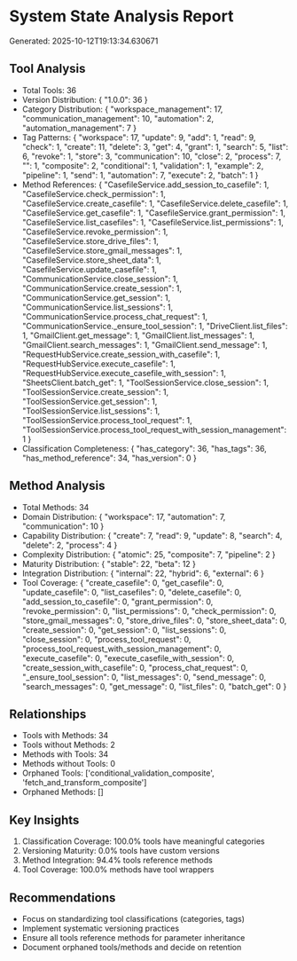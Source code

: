 
# System State Analysis Report
Generated: 2025-10-12T19:13:34.630671

## Tool Analysis
- Total Tools: 36
- Version Distribution: {
  "1.0.0": 36
}
- Category Distribution: {
  "workspace_management": 17,
  "communication_management": 10,
  "automation": 2,
  "automation_management": 7
}
- Tag Patterns: {
  "workspace": 17,
  "update": 9,
  "add": 1,
  "read": 9,
  "check": 1,
  "create": 11,
  "delete": 3,
  "get": 4,
  "grant": 1,
  "search": 5,
  "list": 6,
  "revoke": 1,
  "store": 3,
  "communication": 10,
  "close": 2,
  "process": 7,
  "": 1,
  "composite": 2,
  "conditional": 1,
  "validation": 1,
  "example": 2,
  "pipeline": 1,
  "send": 1,
  "automation": 7,
  "execute": 2,
  "batch": 1
}
- Method References: {
  "CasefileService.add_session_to_casefile": 1,
  "CasefileService.check_permission": 1,
  "CasefileService.create_casefile": 1,
  "CasefileService.delete_casefile": 1,
  "CasefileService.get_casefile": 1,
  "CasefileService.grant_permission": 1,
  "CasefileService.list_casefiles": 1,
  "CasefileService.list_permissions": 1,
  "CasefileService.revoke_permission": 1,
  "CasefileService.store_drive_files": 1,
  "CasefileService.store_gmail_messages": 1,
  "CasefileService.store_sheet_data": 1,
  "CasefileService.update_casefile": 1,
  "CommunicationService.close_session": 1,
  "CommunicationService.create_session": 1,
  "CommunicationService.get_session": 1,
  "CommunicationService.list_sessions": 1,
  "CommunicationService.process_chat_request": 1,
  "CommunicationService._ensure_tool_session": 1,
  "DriveClient.list_files": 1,
  "GmailClient.get_message": 1,
  "GmailClient.list_messages": 1,
  "GmailClient.search_messages": 1,
  "GmailClient.send_message": 1,
  "RequestHubService.create_session_with_casefile": 1,
  "RequestHubService.execute_casefile": 1,
  "RequestHubService.execute_casefile_with_session": 1,
  "SheetsClient.batch_get": 1,
  "ToolSessionService.close_session": 1,
  "ToolSessionService.create_session": 1,
  "ToolSessionService.get_session": 1,
  "ToolSessionService.list_sessions": 1,
  "ToolSessionService.process_tool_request": 1,
  "ToolSessionService.process_tool_request_with_session_management": 1
}
- Classification Completeness: {
  "has_category": 36,
  "has_tags": 36,
  "has_method_reference": 34,
  "has_version": 0
}

## Method Analysis
- Total Methods: 34
- Domain Distribution: {
  "workspace": 17,
  "automation": 7,
  "communication": 10
}
- Capability Distribution: {
  "create": 7,
  "read": 9,
  "update": 8,
  "search": 4,
  "delete": 2,
  "process": 4
}
- Complexity Distribution: {
  "atomic": 25,
  "composite": 7,
  "pipeline": 2
}
- Maturity Distribution: {
  "stable": 22,
  "beta": 12
}
- Integration Distribution: {
  "internal": 22,
  "hybrid": 6,
  "external": 6
}
- Tool Coverage: {
  "create_casefile": 0,
  "get_casefile": 0,
  "update_casefile": 0,
  "list_casefiles": 0,
  "delete_casefile": 0,
  "add_session_to_casefile": 0,
  "grant_permission": 0,
  "revoke_permission": 0,
  "list_permissions": 0,
  "check_permission": 0,
  "store_gmail_messages": 0,
  "store_drive_files": 0,
  "store_sheet_data": 0,
  "create_session": 0,
  "get_session": 0,
  "list_sessions": 0,
  "close_session": 0,
  "process_tool_request": 0,
  "process_tool_request_with_session_management": 0,
  "execute_casefile": 0,
  "execute_casefile_with_session": 0,
  "create_session_with_casefile": 0,
  "process_chat_request": 0,
  "_ensure_tool_session": 0,
  "list_messages": 0,
  "send_message": 0,
  "search_messages": 0,
  "get_message": 0,
  "list_files": 0,
  "batch_get": 0
}

## Relationships
- Tools with Methods: 34
- Tools without Methods: 2
- Methods with Tools: 34
- Methods without Tools: 0
- Orphaned Tools: ['conditional_validation_composite', 'fetch_and_transform_composite']
- Orphaned Methods: []

## Key Insights
1. Classification Coverage: 100.0% tools have meaningful categories
2. Versioning Maturity: 0.0% tools have custom versions
3. Method Integration: 94.4% tools reference methods
4. Tool Coverage: 100.0% methods have tool wrappers

## Recommendations
- Focus on standardizing tool classifications (categories, tags)
- Implement systematic versioning practices
- Ensure all tools reference methods for parameter inheritance
- Document orphaned tools/methods and decide on retention
